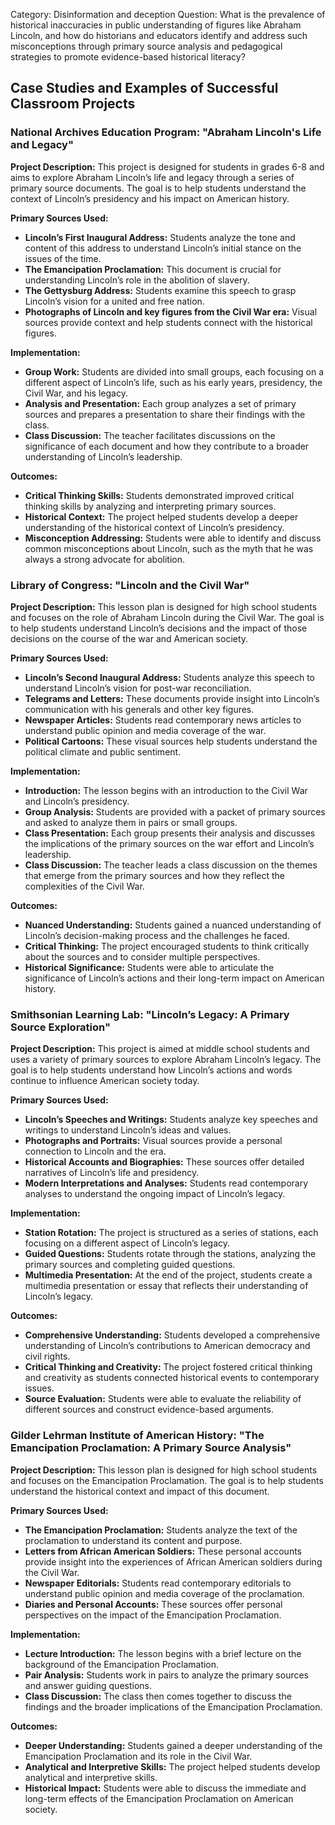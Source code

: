 Category: Disinformation and deception
Question: What is the prevalence of historical inaccuracies in public understanding of figures like Abraham Lincoln, and how do historians and educators identify and address such misconceptions through primary source analysis and pedagogical strategies to promote evidence-based historical literacy?


## Case Studies and Examples of Successful Classroom Projects

### National Archives Education Program: "Abraham Lincoln's Life and Legacy"

**Project Description:**
This project is designed for students in grades 6-8 and aims to explore Abraham Lincoln’s life and legacy through a series of primary source documents. The goal is to help students understand the context of Lincoln’s presidency and his impact on American history.

**Primary Sources Used:**
- **Lincoln’s First Inaugural Address:** Students analyze the tone and content of this address to understand Lincoln’s initial stance on the issues of the time.
- **The Emancipation Proclamation:** This document is crucial for understanding Lincoln’s role in the abolition of slavery.
- **The Gettysburg Address:** Students examine this speech to grasp Lincoln’s vision for a united and free nation.
- **Photographs of Lincoln and key figures from the Civil War era:** Visual sources provide context and help students connect with the historical figures.

**Implementation:**
- **Group Work:** Students are divided into small groups, each focusing on a different aspect of Lincoln’s life, such as his early years, presidency, the Civil War, and his legacy.
- **Analysis and Presentation:** Each group analyzes a set of primary sources and prepares a presentation to share their findings with the class.
- **Class Discussion:** The teacher facilitates discussions on the significance of each document and how they contribute to a broader understanding of Lincoln’s leadership.

**Outcomes:**
- **Critical Thinking Skills:** Students demonstrated improved critical thinking skills by analyzing and interpreting primary sources.
- **Historical Context:** The project helped students develop a deeper understanding of the historical context of Lincoln’s presidency.
- **Misconception Addressing:** Students were able to identify and discuss common misconceptions about Lincoln, such as the myth that he was always a strong advocate for abolition.

### Library of Congress: "Lincoln and the Civil War"

**Project Description:**
This lesson plan is designed for high school students and focuses on the role of Abraham Lincoln during the Civil War. The goal is to help students understand Lincoln’s decisions and the impact of those decisions on the course of the war and American society.

**Primary Sources Used:**
- **Lincoln’s Second Inaugural Address:** Students analyze this speech to understand Lincoln’s vision for post-war reconciliation.
- **Telegrams and Letters:** These documents provide insight into Lincoln’s communication with his generals and other key figures.
- **Newspaper Articles:** Students read contemporary news articles to understand public opinion and media coverage of the war.
- **Political Cartoons:** These visual sources help students understand the political climate and public sentiment.

**Implementation:**
- **Introduction:** The lesson begins with an introduction to the Civil War and Lincoln’s presidency.
- **Group Analysis:** Students are provided with a packet of primary sources and asked to analyze them in pairs or small groups.
- **Class Presentation:** Each group presents their analysis and discusses the implications of the primary sources on the war effort and Lincoln’s leadership.
- **Class Discussion:** The teacher leads a class discussion on the themes that emerge from the primary sources and how they reflect the complexities of the Civil War.

**Outcomes:**
- **Nuanced Understanding:** Students gained a nuanced understanding of Lincoln’s decision-making process and the challenges he faced.
- **Critical Thinking:** The project encouraged students to think critically about the sources and to consider multiple perspectives.
- **Historical Significance:** Students were able to articulate the significance of Lincoln’s actions and their long-term impact on American history.

### Smithsonian Learning Lab: "Lincoln’s Legacy: A Primary Source Exploration"

**Project Description:**
This project is aimed at middle school students and uses a variety of primary sources to explore Abraham Lincoln’s legacy. The goal is to help students understand how Lincoln’s actions and words continue to influence American society today.

**Primary Sources Used:**
- **Lincoln’s Speeches and Writings:** Students analyze key speeches and writings to understand Lincoln’s ideas and values.
- **Photographs and Portraits:** Visual sources provide a personal connection to Lincoln and the era.
- **Historical Accounts and Biographies:** These sources offer detailed narratives of Lincoln’s life and presidency.
- **Modern Interpretations and Analyses:** Students read contemporary analyses to understand the ongoing impact of Lincoln’s legacy.

**Implementation:**
- **Station Rotation:** The project is structured as a series of stations, each focusing on a different aspect of Lincoln’s legacy.
- **Guided Questions:** Students rotate through the stations, analyzing the primary sources and completing guided questions.
- **Multimedia Presentation:** At the end of the project, students create a multimedia presentation or essay that reflects their understanding of Lincoln’s legacy.

**Outcomes:**
- **Comprehensive Understanding:** Students developed a comprehensive understanding of Lincoln’s contributions to American democracy and civil rights.
- **Critical Thinking and Creativity:** The project fostered critical thinking and creativity as students connected historical events to contemporary issues.
- **Source Evaluation:** Students were able to evaluate the reliability of different sources and construct evidence-based arguments.

### Gilder Lehrman Institute of American History: "The Emancipation Proclamation: A Primary Source Analysis"

**Project Description:**
This lesson plan is designed for high school students and focuses on the Emancipation Proclamation. The goal is to help students understand the historical context and impact of this document.

**Primary Sources Used:**
- **The Emancipation Proclamation:** Students analyze the text of the proclamation to understand its content and purpose.
- **Letters from African American Soldiers:** These personal accounts provide insight into the experiences of African American soldiers during the Civil War.
- **Newspaper Editorials:** Students read contemporary editorials to understand public opinion and media coverage of the proclamation.
- **Diaries and Personal Accounts:** These sources offer personal perspectives on the impact of the Emancipation Proclamation.

**Implementation:**
- **Lecture Introduction:** The lesson begins with a brief lecture on the background of the Emancipation Proclamation.
- **Pair Analysis:** Students work in pairs to analyze the primary sources and answer guiding questions.
- **Class Discussion:** The class then comes together to discuss the findings and the broader implications of the Emancipation Proclamation.

**Outcomes:**
- **Deeper Understanding:** Students gained a deeper understanding of the Emancipation Proclamation and its role in the Civil War.
- **Analytical and Interpretive Skills:** The project helped students develop analytical and interpretive skills.
- **Historical Impact:** Students were able to discuss the immediate and long-term effects of the Emancipation Proclamation on American society.

